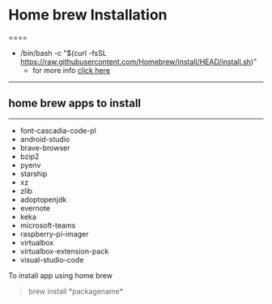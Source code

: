 # Home brew Installation
====

- /bin/bash -c "$(curl -fsSL https://raw.githubusercontent.com/Homebrew/install/HEAD/install.sh)"
    - for more info [click here](https://brew.sh)

-------------------------------------------------

## **home brew apps to install**
--------------------------------

- font-cascadia-code-pl
- android-studio
- brave-browser
- bzip2
- pyenv
- starship
- xz
- zlib
- adoptopenjdk
- evernote
- keka
- microsoft-teams
- raspberry-pi-imager
- virtualbox
- virtualbox-extension-pack
- visual-studio-code

<p> To install app using home brew
<blockquote>brew install *packagename* </blockquote>
</p>



